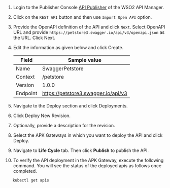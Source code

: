 1. Login to the Publisher Console [API Publisher](https://am.wso2.com/publisher) of the WSO2 API Manager.
2. Click on the `REST API` button and then use `Import Open API` option.
3. Provide the OpenAPI definition of the API and click `Next`. Select OpenAPI URL and provide `https://petstore3.swagger.io/api/v3/openapi.json` as the URL. Click Next.
4. Edit the information as given below and click Create.

   | Field    | Sample value                        |
      |----------|-------------------------------------|
   | Name     | SwaggerPetstore                     |
   | Context  | /petstore                           |
   | Version  | 1.0.0                               |
   | Endpoint | https://petstore3.swagger.io/api/v3 |

5. Navigate to the Deploy section and click Deployments. 
6. Click Deploy New Revision. 
7. Optionally, provide a description for the revision. 
8. Select the APK Gateways in which you want to deploy the API and click Deploy. 
9. Navigate to **Life Cycle** tab. Then click **Publish** to publish the API. 
10. To verify the API deployment in the APK Gateway, execute the following command. You will see the status of the deployed apis as follows once completed.

```bash
   kubectl get apis
```